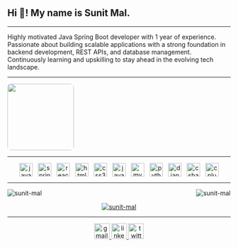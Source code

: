 <h2 align="left">Hi 👋! My name is Sunit Mal.</h2>

---

<p align="left">
  Highly motivated Java Spring Boot developer with 1 year of experience. Passionate about building scalable applications with a strong foundation in backend development, REST APIs, and database management. Continuously learning and upskilling to stay ahead in the evolving tech landscape.
</p>

---

<div style="display: flex; justify-content: space-between; align-items: center;">
  <div>
    <img align="left" height="150" src="https://avatars.githubusercontent.com/u/110469858?s=400&u=0410eb5c28485655e7555ed0e7ce4f72af9fa481&v=4" style="border-radius: 8px; margin-right: 20px;" />
  </div>
</div>

---

<div align="center" style="display: flex; flex-wrap: wrap; justify-content: center; gap: 12px;">
  <img src="https://cdn.jsdelivr.net/gh/devicons/devicon/icons/java/java-original.svg" height="30" alt="java logo" />
  <img src="https://cdn.jsdelivr.net/gh/devicons/devicon/icons/spring/spring-original.svg" height="30" alt="spring logo" />
  <img src="https://cdn.jsdelivr.net/gh/devicons/devicon/icons/react/react-original.svg" height="30" alt="react logo" />
  <img src="https://cdn.jsdelivr.net/gh/devicons/devicon/icons/html5/html5-original.svg" height="30" alt="html5 logo" />
  <img src="https://cdn.jsdelivr.net/gh/devicons/devicon/icons/css3/css3-original.svg" height="30" alt="css3 logo" />
  <img src="https://cdn.jsdelivr.net/gh/devicons/devicon/icons/javascript/javascript-original.svg" height="30" alt="javascript logo" />
  <img src="https://cdn.jsdelivr.net/gh/devicons/devicon/icons/mysql/mysql-original.svg" height="30" alt="mysql logo" />
  <img src="https://cdn.jsdelivr.net/gh/devicons/devicon/icons/python/python-original.svg" height="30" alt="python logo" />
  <img src="https://cdn.jsdelivr.net/gh/devicons/devicon/icons/django/django-plain.svg" height="30" alt="django logo" />
  <img src="https://cdn.jsdelivr.net/gh/devicons/devicon/icons/csharp/csharp-original.svg" height="30" alt="csharp logo" />
  <img src="https://cdn.jsdelivr.net/gh/devicons/devicon/icons/cplusplus/cplusplus-original.svg" height="30" alt="cplusplus logo" />
</div>

---

<div style="display: flex; justify-content: space-between; flex-wrap: wrap;">
  <img src="https://github-readme-stats.vercel.app/api/top-langs?username=sunit-mal&show_icons=true&locale=en&layout=compact" alt="sunit-mal" weight="45%"/>
  <img src="https://github-readme-stats.vercel.app/api?username=sunit-mal&show_icons=true&locale=en" alt="sunit-mal" weight="45%"/>
</div>

<p align="center"> 
  <a href="https://github.com/sunit-mal">
    <img src="https://github-profile-trophy.vercel.app/?username=sunit-mal" alt="sunit-mal" />
  </a>
</p>

---

<div align="center">
  <a href="mailto:sunitmal1832002@gmail.com" target="_blank">
    <img src="https://img.shields.io/static/v1?message=Gmail&logo=gmail&label=&color=D14836&logoColor=white&labelColor=&style=for-the-badge" height="35" alt="gmail logo" />
  </a>
  <a href="https://www.linkedin.com/in/sunit-mal/" target="_blank">
    <img src="https://img.shields.io/static/v1?message=LinkedIn&logo=linkedin&label=&color=0077B5&logoColor=white&labelColor=&style=for-the-badge" height="35" alt="linkedin logo" />
  </a>
  <a href="https://twitter.com/mal_sunit" target="_blank">
    <img src="https://img.shields.io/static/v1?message=Twitter&logo=twitter&label=&color=1DA1F2&logoColor=white&labelColor=&style=for-the-badge" height="35" alt="twitter logo" />
  </a>
</div>

